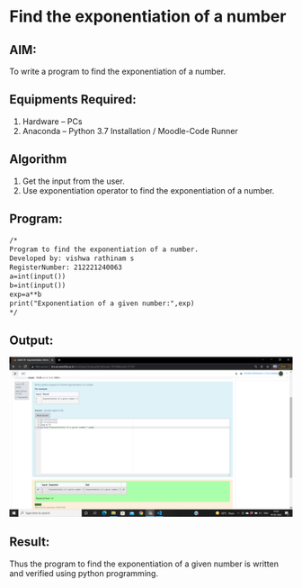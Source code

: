 # Find the exponentiation of a number

## AIM:
To write a program to find the exponentiation of a number.

## Equipments Required:
1. Hardware – PCs
2. Anaconda – Python 3.7 Installation / Moodle-Code Runner

## Algorithm
1. Get the input from the user.
2. Use exponentiation operator to find the exponentiation of a number.

## Program:
```
/*
Program to find the exponentiation of a number.
Developed by: vishwa rathinam s
RegisterNumber: 212221240063
a=int(input()) 
b=int(input()) 
exp=a**b
print("Exponentiation of a given number:",exp)
*/
```

## Output:
![exponentiation of a number](v2.png)


## Result:
Thus the program to find the exponentiation of a given number is written and verified using python programming.
